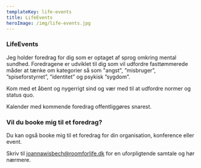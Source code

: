 ```yaml
---
templateKey: life-events
title: LifeEvents
heroImage: /img/life-events.jpg
---
```

### LifeEvents

Jeg holder foredrag for dig som er optaget af sprog omkring mental sundhed. Foredragene er udviklet til dig som vil udfordre fasttømmerede måder at tænke om kategorier så som "angst", ”misbruger”, ”spiseforstyrret”, ”identitet” og psykisk ”sygdom”. 

Kom med et åbent og nygerrigt sind og vær med til at udfordre normer og status quo.

Kalender med kommende foredrag offentliggøres snarest. 

### Vil du booke mig til et foredrag?

Du kan også booke mig til et foredrag for din organisation, konference eller event. 

Skriv til joannawisbech@roomforlife.dk for en uforpligtende samtale og hør nærmere.
